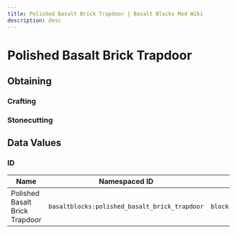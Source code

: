 ```yaml
---
title: Polished Basalt Brick Trapdoor | Basalt Blocks Mod Wiki
description: desc
---
```


# Polished Basalt Brick Trapdoor

<InvSlot id="basaltblocks:polished_basalt_brick_trapdoor" />

## Obtaining

### Crafting

<ShapedRecipe
a2="basaltblocks:polished_basalt_bricks" b2="basaltblocks:polished_basalt_bricks"
a3="basaltblocks:polished_basalt_bricks" b3="basaltblocks:polished_basalt_bricks"
output="basaltblocks:polished_basalt_brick_trapdoor"
:count="6"/>

### Stonecutting

<StonecutterRecipe
input="basaltblocks:polished_basalt_bricks"
output="basaltblocks:polished_basalt_brick_trapdoor"
:count="1"/>

## Data Values

### ID

| Name                           | Namespaced ID                                 | Translation Key                                     |
| ------------------------------ | --------------------------------------------- | --------------------------------------------------- |
| Polished Basalt Brick Trapdoor | `basaltblocks:polished_basalt_brick_trapdoor` | `block.basaltblocks.polished_basalt_brick_trapdoor` |
